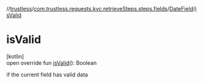 //[trustless](../../../index.md)/[com.trustless.requests.kyc.retrieveSteps.steps.fields](../index.md)/[DateField](index.md)/[isValid](is-valid.md)

# isValid

[kotlin]\
open override fun [isValid](is-valid.md)(): Boolean

if the current field has valid data
